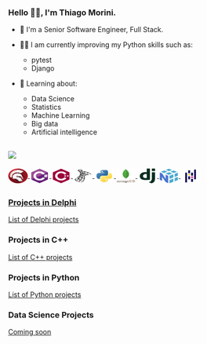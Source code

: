 ### Hello 👋🏻, I'm Thiago Morini.

- 🔭 I'm a Senior Software Engineer, Full Stack.

- 💪🏻 I am currently improving my Python skills such as:
  - pytest
  - Django

- 🌱 Learning about:
   - Data Science
   - Statistics
   - Machine Learning
   - Big data
   - Artificial intelligence

##

<div>
  <a href="">
  <img height="180em" src="https://github-readme-stats.vercel.app/api/top-langs/?username=thiagomorini&layout=compact&langs_count=16&theme=dracula" />
</div>
  
<div style="display: inline_block"><br>
  <img align="center" alt="Delphi" height="30" width="40" src="https://github.com/thiagomorini/thiagomorini/blob/main/delphi.svg">
  <img align="center" alt="Delphi" height="30" width="40" src="https://github.com/thiagomorini/thiagomorini/blob/main/csharp.svg">
  <img align="center" alt="Delphi" height="30" width="40" src="https://github.com/thiagomorini/thiagomorini/blob/main/cplusplus.svg">
  <img align="center" alt="Delphi" height="30" width="40" src="https://github.com/thiagomorini/thiagomorini/blob/main/sql-server.svg">
  <img align="center" alt="Delphi" height="30" width="40" src="https://github.com/thiagomorini/thiagomorini/blob/main/python.svg">
  <img align="center" alt="Delphi" height="30" width="40" src="https://github.com/thiagomorini/thiagomorini/blob/main/mongodb.svg">
  <img align="center" alt="Delphi" height="30" width="40" src="https://github.com/thiagomorini/thiagomorini/blob/main/django.svg">
  <img align="center" alt="Delphi" height="30" width="40" src="https://github.com/thiagomorini/thiagomorini/blob/main/numpy.svg">
  <img align="center" alt="Delphi" height="30" width="40" src="https://github.com/thiagomorini/thiagomorini/blob/main/pandas.svg">
</div>

##
  
### Projects in Delphi

[List of Delphi projects](https://github.com/thiagomorini?tab=repositories&q=&type=source&language=delphi)
  
### Projects in C++

[List of C++ projects](https://github.com/thiagomorini?tab=repositories&q=&type=source&language=cpp)
  
### Projects in Python

[List of Python projects](https://github.com/thiagomorini?tab=repositories&q=&type=source&language=python)

### Data Science Projects

[Coming soon](https://github.com/thiagomorini)
